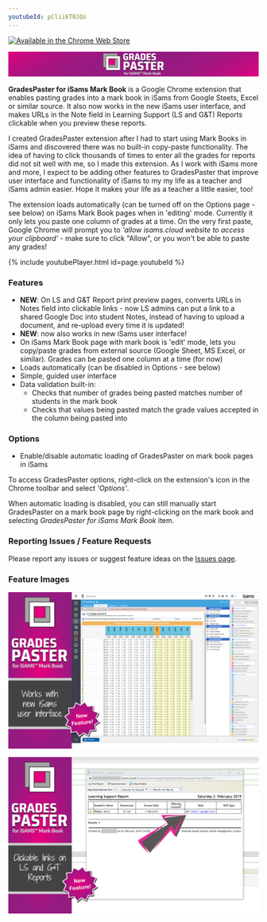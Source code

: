 ```yaml
---
youtubeId: pClii6T0JQs
---
```

[![Available in the Chrome Web Store](https://developer.chrome.com/webstore/images/ChromeWebStore_BadgeWBorder_v2_206x58.png)](https://chrome.google.com/webstore/detail/pejofheppddmifhohdecbiocahfjhfjb)

![iSamsMBP](static/isamsmbp-webpage-banner-1.png)

**GradesPaster for iSams Mark Book** is a Google Chrome extension that enables pasting grades into a mark book in iSams from Google Steets, Excel or similar source. It also now works in the new iSams user interface, and makes URLs in the Note field in Learning Support (LS and G&T) Reports clickable when you preview these reports.

I created GradesPaster extension after I had to start using Mark Books in iSams and discovered there was no built-in copy-paste functionality. The idea of having to click thousands of times to enter all the grades for reports did not sit well with me, so I made this extension. As I work with iSams more and more, I expect to be adding other features to GradesPaster that improve user interface and functionality of iSams to my my life as a teacher and iSams admin easier. Hope it makes your life as a teacher a little easier, too!

The extension loads automatically (can be turned off on the Options page - see below) on iSams Mark Book pages when in 'editing' mode. Currently it only lets you paste one column of grades at a time. On the very first paste, Google Chrome will prompt you to _'allow isams.cloud website to access your clipboard'_ - make sure to click "Allow", or you won't be able to paste any grades!

{% include youtubePlayer.html id=page.youtubeId %}

### Features

- **NEW**: On LS and G&T Report print preview pages, converts URLs in Notes field into clickable links - now LS admins can put a link to a shared Google Doc into student Notes, instead of having to upload a document, and re-upload every time it is updated!
- **NEW**: now also works in new iSams user interface!
- On iSams Mark Book page with mark book is 'edit' mode, lets you copy/paste grades from external source (Google Sheet, MS Excel, or similar). Grades can be pasted one column at a time (for now)
- Loads automatically (can be disabled in Options - see below)
- Simple, guided user interface
- Data validation built-in:
  * Checks that number of grades being pasted matches number of students in the mark book
  * Checks that values being pasted match the grade values accepted in the column being pasted into

### Options

- Enable/disable automatic loading of GradesPaster on mark book pages in iSams

To access GradesPaster options, right-click on the extension's icon in the Chrome toolbar and select _'Options'_.

When automatic loading is disabled, you can still manually start GradesPaster on a mark book page by right-clicking on the mark book and selecting _GradesPaster for iSams Mark Book_ item.

### Reporting Issues / Feature Requests

Please report any issues or suggest feature ideas on the [Issues page](https://github.com/azadisaryev/iSamsMBP/issues).

### Feature Images

![GradesPaster allows you to paste grades into iSams Mark Book and works in new iSams user interface](static/new_isams_ui.png)

![GradesPaster makes links in LS and G&T Reports clickable](static/clickable_links_in_ls_reports.png)
